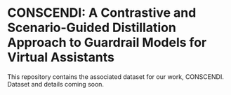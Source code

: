 # CONSCENDI: A Contrastive and Scenario-Guided Distillation Approach to Guardrail Models for Virtual Assistants

This repository contains the associated dataset for our work, CONSCENDI. Dataset and details coming soon.